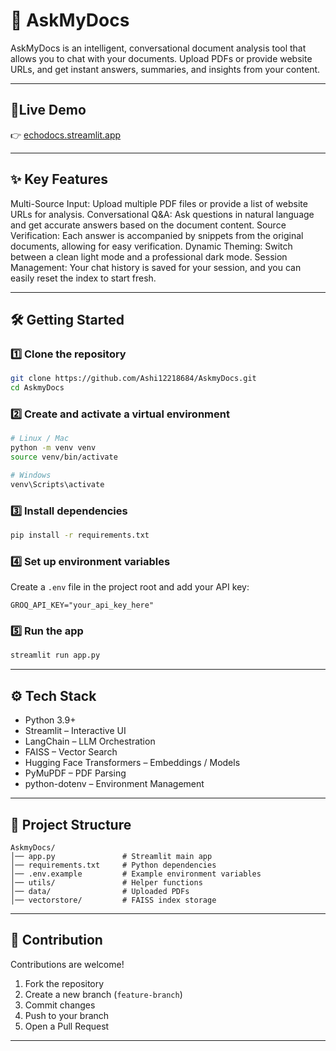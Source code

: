 # 📘 AskMyDocs

AskMyDocs is an intelligent, conversational document analysis tool that allows you to chat with your documents. Upload PDFs or provide website URLs, and get instant answers, summaries, and insights from your content.

---

## 🚀Live Demo
👉 [echodocs.streamlit.app](https://echodocs.streamlit.app)

---
## ✨ Key Features
Multi-Source Input: Upload multiple PDF files or provide a list of website URLs for analysis.
Conversational Q&A: Ask questions in natural language and get accurate answers based on the document content.
Source Verification: Each answer is accompanied by snippets from the original documents, allowing for easy verification.
Dynamic Theming: Switch between a clean light mode and a professional dark mode. 
Session Management: Your chat history is saved for your session, and you can easily reset the index to start fresh.

---
## 🛠 Getting Started

### 1️⃣ Clone the repository
```bash
git clone https://github.com/Ashi12218684/AskmyDocs.git
cd AskmyDocs
````

### 2️⃣ Create and activate a virtual environment

```bash
# Linux / Mac
python -m venv venv
source venv/bin/activate

# Windows
venv\Scripts\activate
```

### 3️⃣ Install dependencies

```bash
pip install -r requirements.txt
```

### 4️⃣ Set up environment variables

Create a `.env` file in the project root and add your API key:

```
GROQ_API_KEY="your_api_key_here"
```

### 5️⃣ Run the app

```bash
streamlit run app.py
```

---

## ⚙ Tech Stack

* Python 3.9+
* Streamlit – Interactive UI
* LangChain – LLM Orchestration
* FAISS – Vector Search
* Hugging Face Transformers – Embeddings / Models
* PyMuPDF – PDF Parsing
* python-dotenv – Environment Management

---

## 📂 Project Structure

```
AskmyDocs/
│── app.py               # Streamlit main app
│── requirements.txt     # Python dependencies
│── .env.example         # Example environment variables
│── utils/               # Helper functions
│── data/                # Uploaded PDFs
│── vectorstore/         # FAISS index storage
```

---

## 🤝 Contribution

Contributions are welcome!

1. Fork the repository
2. Create a new branch (`feature-branch`)
3. Commit changes
4. Push to your branch
5. Open a Pull Request

---
